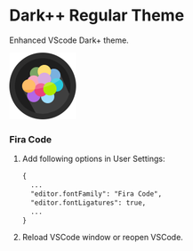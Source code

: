 # Dark++ Regular Theme
Enhanced VScode Dark+ theme.

![Theme Overview](icon.png)

### Fira Code
1. Add following options in User Settings:
    ```
    {
      ...
      "editor.fontFamily": "Fira Code",
      "editor.fontLigatures": true,
      ...
    }
    ```
2. Reload VSCode window or reopen VSCode.
